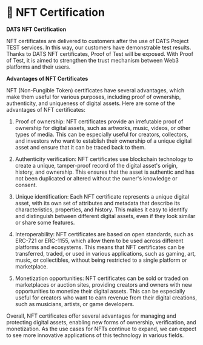 # 🔐 NFT Certification

**DATS NFT Certification**

NFT certificates are delivered to customers after the use of DATS Project TEST services. In this way, our customers have demonstrable test results. Thanks to DATS NFT certificates, Proof of Test will be exposed. With Proof of Test, it is aimed to strengthen the trust mechanism between Web3 platforms and their users.

**Advantages of NFT Certificates**

NFT (Non-Fungible Token) certificates have several advantages, which make them useful for various purposes, including proof of ownership, authenticity, and uniqueness of digital assets. Here are some of the advantages of NFT certificates:

1. Proof of ownership: NFT certificates provide an irrefutable proof of ownership for digital assets, such as artworks, music, videos, or other types of media. This can be especially useful for creators, collectors, and investors who want to establish their ownership of a unique digital asset and ensure that it can be traced back to them.

2. Authenticity verification: NFT certificates use blockchain technology to create a unique, tamper-proof record of the digital asset's origin, history, and ownership. This ensures that the asset is authentic and has not been duplicated or altered without the owner's knowledge or consent.

3. Unique identification: Each NFT certificate represents a unique digital asset, with its own set of attributes and metadata that describe its characteristics, properties, and history. This makes it easy to identify and distinguish between different digital assets, even if they look similar or share some features.

4. Interoperability: NFT certificates are based on open standards, such as ERC-721 or ERC-1155, which allow them to be used across different platforms and ecosystems. This means that NFT certificates can be transferred, traded, or used in various applications, such as gaming, art, music, or collectibles, without being restricted to a single platform or marketplace.

5. Monetization opportunities: NFT certificates can be sold or traded on marketplaces or auction sites, providing creators and owners with new opportunities to monetize their digital assets. This can be especially useful for creators who want to earn revenue from their digital creations, such as musicians, artists, or game developers.

Overall, NFT certificates offer several advantages for managing and protecting digital assets, enabling new forms of ownership, verification, and monetization. As the use cases for NFTs continue to expand, we can expect to see more innovative applications of this technology in various fields.
